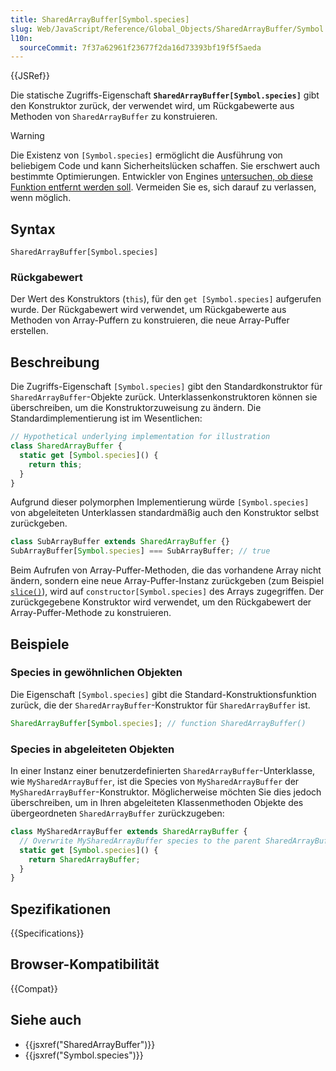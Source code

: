 ```yaml
---
title: SharedArrayBuffer[Symbol.species]
slug: Web/JavaScript/Reference/Global_Objects/SharedArrayBuffer/Symbol.species
l10n:
  sourceCommit: 7f37a62961f23677f2da16d73393bf19f5f5aeda
---
```


{{JSRef}}

Die statische Zugriffs-Eigenschaft **`SharedArrayBuffer[Symbol.species]`** gibt den Konstruktor zurück, der verwendet wird, um Rückgabewerte aus Methoden von `SharedArrayBuffer` zu konstruieren.

> [!WARNING]
> Die Existenz von `[Symbol.species]` ermöglicht die Ausführung von beliebigem Code und kann Sicherheitslücken schaffen. Sie erschwert auch bestimmte Optimierungen. Entwickler von Engines [untersuchen, ob diese Funktion entfernt werden soll](https://github.com/tc39/proposal-rm-builtin-subclassing). Vermeiden Sie es, sich darauf zu verlassen, wenn möglich.

## Syntax

```js-nolint
SharedArrayBuffer[Symbol.species]
```

### Rückgabewert

Der Wert des Konstruktors (`this`), für den `get [Symbol.species]` aufgerufen wurde. Der Rückgabewert wird verwendet, um Rückgabewerte aus Methoden von Array-Puffern zu konstruieren, die neue Array-Puffer erstellen.

## Beschreibung

Die Zugriffs-Eigenschaft `[Symbol.species]` gibt den Standardkonstruktor für `SharedArrayBuffer`-Objekte zurück. Unterklassenkonstruktoren können sie überschreiben, um die Konstruktorzuweisung zu ändern. Die Standardimplementierung ist im Wesentlichen:

```js
// Hypothetical underlying implementation for illustration
class SharedArrayBuffer {
  static get [Symbol.species]() {
    return this;
  }
}
```

Aufgrund dieser polymorphen Implementierung würde `[Symbol.species]` von abgeleiteten Unterklassen standardmäßig auch den Konstruktor selbst zurückgeben.

```js
class SubArrayBuffer extends SharedArrayBuffer {}
SubArrayBuffer[Symbol.species] === SubArrayBuffer; // true
```

Beim Aufrufen von Array-Puffer-Methoden, die das vorhandene Array nicht ändern, sondern eine neue Array-Puffer-Instanz zurückgeben (zum Beispiel [`slice()`](/de/docs/Web/JavaScript/Reference/Global_Objects/SharedArrayBuffer/slice)), wird auf `constructor[Symbol.species]` des Arrays zugegriffen. Der zurückgegebene Konstruktor wird verwendet, um den Rückgabewert der Array-Puffer-Methode zu konstruieren.

## Beispiele

### Species in gewöhnlichen Objekten

Die Eigenschaft `[Symbol.species]` gibt die Standard-Konstruktionsfunktion zurück, die der `SharedArrayBuffer`-Konstruktor für `SharedArrayBuffer` ist.

```js
SharedArrayBuffer[Symbol.species]; // function SharedArrayBuffer()
```

### Species in abgeleiteten Objekten

In einer Instanz einer benutzerdefinierten `SharedArrayBuffer`-Unterklasse, wie `MySharedArrayBuffer`, ist die Species von `MySharedArrayBuffer` der `MySharedArrayBuffer`-Konstruktor. Möglicherweise möchten Sie dies jedoch überschreiben, um in Ihren abgeleiteten Klassenmethoden Objekte des übergeordneten `SharedArrayBuffer` zurückzugeben:

```js
class MySharedArrayBuffer extends SharedArrayBuffer {
  // Overwrite MySharedArrayBuffer species to the parent SharedArrayBuffer constructor
  static get [Symbol.species]() {
    return SharedArrayBuffer;
  }
}
```

## Spezifikationen

{{Specifications}}

## Browser-Kompatibilität

{{Compat}}

## Siehe auch

- {{jsxref("SharedArrayBuffer")}}
- {{jsxref("Symbol.species")}}

